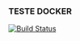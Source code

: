 
### TESTE DOCKER
[![Build Status](https://travis-ci.com/DaniloKodavara/docker-spring-boot-test.svg?branch=master)](https://travis-ci.com/DaniloKodavara/docker-spring-boot-test)
